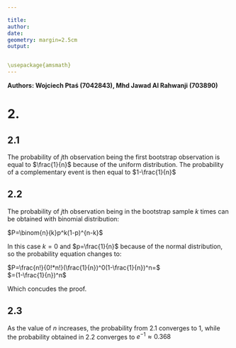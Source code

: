 ```yaml
---

title: 
author: 
date: 
geometry: margin=2.5cm
output: 


\usepackage{amsmath}
---
```

 **Authors: Wojciech Ptaś (7042843), Mhd Jawad Al Rahwanji (703890)**



# 2.


## 2.1

The probability of $j$th observation being the first bootstrap observation is equal to $\frac{1}{n}$ because of the uniform distribution. The probability of a complementary event is then equal to $1-\frac{1}{n}$

## 2.2

The probability of $j$th observation being in the bootstrap sample $k$ times can be obtained with binomial distribution:

$P=\binom{n}{k}p^k(1-p)^{n-k}$

In this case $k=0$ and $p=\frac{1}{n}$ because of the normal distribution, so the probability equation changes to:

$P=\frac{n!}{0!*n!}(\frac{1}{n})^0(1-\frac{1}{n})^n=$  
$=(1-\frac{1}{n})^n$ 

Which concudes the proof.

## 2.3

As the value of $n$ increases, the probability from 2.1 converges to 1, while the probability obtained in 2.2 converges to $e^{-1}\approx0.368$